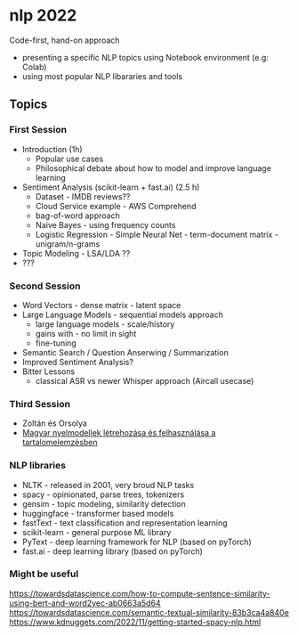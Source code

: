 # nlp 2022

Code-first, hand-on approach 
 - presenting a specific NLP topics using Notebook environment (e.g: Colab)
 - using most popular NLP libararies and tools

## Topics

### First Session
- Introduction (1h)
  - Popular use cases
  - Philosophical debate about how to model and improve language learning
- Sentiment Analysis (scikit-learn + fast.ai) (2.5 h)
  - Dataset - IMDB reviews??
  - Cloud Service example - AWS Comprehend
  - bag-of-word approach
  - Naive Bayes - using frequency counts
  - Logistic Regression - Simple Neural Net - term-document matrix - unigram/n-grams
- Topic Modeling - LSA/LDA ??
- ???

### Second Session

- Word Vectors - dense matrix - latent space
- Large Language Models - sequential models approach
  - large language models - scale/history
  - gains with - no limit in sight
  - fine-tuning
- Semantic Search / Question Anserwing / Summarization
- Improved Sentiment Analysis?
- Bitter Lessons
  - classical ASR vs newer Whisper approach (Aircall usecase)

### Third Session

- Zoltán és Orsolya 
 - [Magyar nyelmodellek létrehozása és felhasználása a tartalomelemzésben](https://www.nyest.hu/hirek/apanak-munkaja-van-anyanak-teste)


### NLP libraries

- NLTK - released in 2001, very broud NLP tasks
- spacy - opinionated, parse trees, tokenizers
- gensim - topic modeling, similarity detection
- huggingface - transformer based models
- fastText - text classification and representation learning
- scikit-learn - general purpose ML library
- PyText - deep learning framework for NLP (based on pyTorch)
- fast.ai - deep learning library (based on pyTorch)


### Might be useful

https://towardsdatascience.com/how-to-compute-sentence-similarity-using-bert-and-word2vec-ab0663a5d64  
https://towardsdatascience.com/semantic-textual-similarity-83b3ca4a840e
https://www.kdnuggets.com/2022/11/getting-started-spacy-nlp.html
